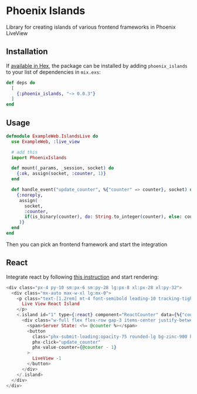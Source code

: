 # Phoenix Islands

Library for creating islands of various frontend frameworks in Phoenix LiveView

## Installation

If [available in Hex](https://hex.pm/docs/publish), the package can be installed
by adding `phoenix_islands` to your list of dependencies in `mix.exs`:

```elixir
def deps do
  [
    {:phoenix_islands, "~> 0.0.3"}
  ]
end
```

## Usage

```elixir
defmodule ExampleWeb.IslandsLive do
  use ExampleWeb, :live_view

  # add this
  import PhoenixIslands

  def mount(_params, _session, socket) do
    {:ok, assign(socket, :counter, 1)}
  end

  def handle_event("update_counter", %{"counter" => counter}, socket) do
    {:noreply,
     assign(
       socket,
       :counter,
       if(is_binary(counter), do: String.to_integer(counter), else: counter)
     )}
  end
end
```

Then you can pick an frontend framework and start the integration

## React

Integrate react by following [this instruction](`e:phoenix_islands:react.md`) and start rendering:

```heex
<div class="px-4 py-10 sm:px-6 sm:py-28 lg:px-8 xl:px-28 xl:py-32">
  <div class="mx-auto max-w-xl lg:mx-0">
    <p class="text-[1.2rem] mt-4 font-semibold leading-10 tracking-tighter text-zinc-900">
      Live View React Island
    </p>
    <.island id="1" type={:react} component="ReactCounter" data={%{"counter" => @counter}}>
      <div class="w-full flex flex-row gap-3 items-center justify-between">
        <span>Server State: <%= @counter %></span>
        <button
          class="phx-submit-loading:opacity-75 rounded-lg bg-zinc-900 hover:bg-zinc-700 py-2 px-3 text-sm font-semibold leading-6 text-white active:text-white/80"
          phx-click="update_counter"
          phx-value-counter={@counter - 1}
        >
          LiveView -1
        </button>
      </div>
    </.island>
  </div>
</div>
```
